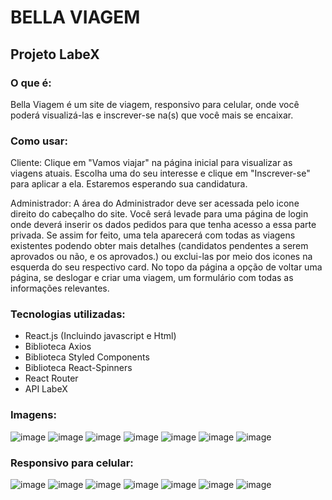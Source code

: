 # BELLA VIAGEM
## Projeto LabeX

### O que é:
Bella Viagem é um site de viagem, responsivo para celular, onde você poderá visualizá-las e inscrever-se na(s) que você mais se encaixar.

### Como usar: 
Cliente: Clique em "Vamos viajar" na página inicial para visualizar as viagens atuais. Escolha uma do seu interesse e clique em "Inscrever-se" para aplicar a ela. Estaremos esperando sua candidatura.

Administrador: A área do Administrador deve ser acessada pelo icone direito do cabeçalho do site. Você será levade para uma página de login onde deverá inserir os dados pedidos para que tenha acesso a essa parte privada. Se assim for feito, uma tela aparecerá com todas as viagens existentes podendo obter mais detalhes (candidatos pendentes a serem aprovados ou não, e os aprovados.) ou exclui-las por meio dos icones na esquerda do seu respectivo card. No topo da página a opção de voltar uma página, se deslogar e criar uma viagem, um formulário com todas as informações relevantes.

### Tecnologias utilizadas:
* React.js (Incluindo javascript e Html)
* Biblioteca Axios
* Biblioteca Styled Components
* Biblioteca React-Spinners
* React Router
* API LabeX

### Imagens:
![image](https://media.discordapp.net/attachments/913923827623415859/919299943905235004/unknown.png?width=1025&height=464)
![image](https://media.discordapp.net/attachments/913923827623415859/919301103034707968/unknown.png?width=705&height=321)
![image](https://media.discordapp.net/attachments/913923827623415859/919301184928485466/unknown.png?width=705&height=319)
![image](https://media.discordapp.net/attachments/913923827623415859/919302223077470268/unknown.png?width=705&height=322)
![image](https://media.discordapp.net/attachments/913923827623415859/919301575455932517/unknown.png?width=705&height=320)
![image](https://media.discordapp.net/attachments/913923827623415859/919301694729379910/unknown.png?width=705&height=319)
![image](https://media.discordapp.net/attachments/913923827623415859/919301927391596624/unknown.png?width=705&height=319)

### Responsivo para celular: 

![image](https://media.discordapp.net/attachments/913923827623415859/919416205129965608/unknown.png?width=263&height=468)
![image](https://media.discordapp.net/attachments/913923827623415859/919416284632973322/unknown.png?width=260&height=468)
![image](https://media.discordapp.net/attachments/913923827623415859/919416386600701952/unknown.png?width=263&height=468)
![image](https://media.discordapp.net/attachments/913923827623415859/919416461066379314/unknown.png?width=261&height=468)
![image](https://media.discordapp.net/attachments/913923827623415859/919416651152248842/unknown.png?width=261&height=468)
![image](https://media.discordapp.net/attachments/913923827623415859/919419311301480508/unknown.png?width=261&height=468)
![image](https://media.discordapp.net/attachments/913923827623415859/919416723877289994/unknown.png?width=260&height=468)